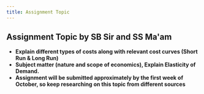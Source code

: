 ```yaml
---
title: Assignment Topic
---
```


## **Assignment Topic by SB Sir and SS Ma'am**
- **Explain different types of costs along with relevant cost curves (Short Run & Long Run)**
- **Subject matter (nature and scope of economics), Explain Elasticity of Demand.**
- **Assignment will be submitted approximately by the first week of October, so keep researching on this topic from different sources**




